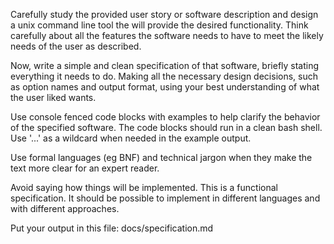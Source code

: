 Carefully study the provided user story or software description and design a unix command line tool the will provide the desired functionality. Think carefully about all the features the software needs to have to meet the likely needs of the user as described.

Now, write a simple and clean specification of that software, briefly stating everything it needs to do. Making all the necessary design decisions, such as option names and output format, using your best understanding of what the user liked wants.

Use console fenced code blocks with examples to help clarify the behavior of the specified software. The code blocks should run in a clean bash shell. Use '...' as a wildcard when needed in the example output.

Use formal languages (eg BNF) and technical jargon when they make the text more clear for an expert reader.

Avoid saying how things will be implemented. This is a functional specification. It should be possible to implement in different languages and with different approaches.

Put your output in this file: docs/specification.md